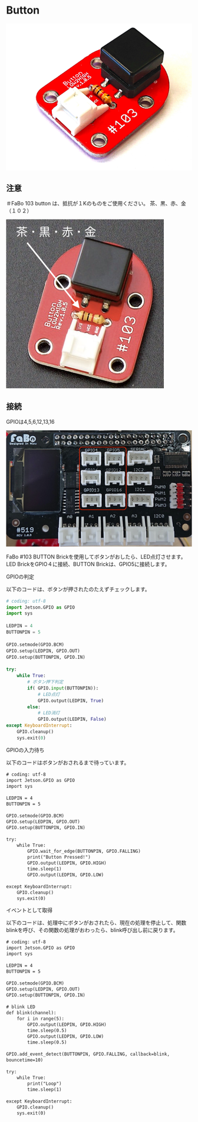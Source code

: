 # Button

![](./img/button103.jpg)

## 注意

＃FaBo 103 button は、抵抗が１Kのものをご使用ください。
茶、黒、赤、金（１０２）

![](./img/103_Button_102.png)

## 接続

GPIOは4,5,6,12,13,16

![](./img/gpio_pin.jpg)


FaBo #103 BUTTON Brickを使用してボタンがおしたら、LED点灯させます。
LED BrickをGPIO４に接続、BUTTON Brickは、GPIO5に接続します。


GPIOの判定

以下のコードは、ボタンが押されたのたえずチェックします。

```python
# coding: utf-8
import Jetson.GPIO as GPIO
import sys

LEDPIN = 4
BUTTONPIN = 5

GPIO.setmode(GPIO.BCM)
GPIO.setup(LEDPIN, GPIO.OUT)
GPIO.setup(BUTTONPIN, GPIO.IN)

try:
    while True:
        # ボタン押下判定
        if( GPIO.input(BUTTONPIN)):
            # LED点灯
            GPIO.output(LEDPIN, True)
        else:
            # LED消灯
            GPIO.output(LEDPIN, False)
except KeyboardInterrupt:
    GPIO.cleanup()
    sys.exit(0)
```


GPIOの入力待ち

以下のコードはボタンがおされるまで待っています。

```
# coding: utf-8
import Jetson.GPIO as GPIO
import sys

LEDPIN = 4
BUTTONPIN = 5

GPIO.setmode(GPIO.BCM)
GPIO.setup(LEDPIN, GPIO.OUT)
GPIO.setup(BUTTONPIN, GPIO.IN)

try:
    while True:
		GPIO.wait_for_edge(BUTTONPIN, GPIO.FALLING)
		print("Button Pressed!")
		GPIO.output(LEDPIN, GPIO.HIGH)
		time.sleep(1)
		GPIO.output(LEDPIN, GPIO.LOW)

except KeyboardInterrupt:
    GPIO.cleanup()
    sys.exit(0)
```

イベントとして取得

以下のコードは、処理中にボタンがおされたら、現在の処理を停止して、関数blinkを呼び、その関数の処理がおわったら、blink呼び出し前に戻ります。

```
# coding: utf-8
import Jetson.GPIO as GPIO
import sys

LEDPIN = 4
BUTTONPIN = 5

GPIO.setmode(GPIO.BCM)
GPIO.setup(LEDPIN, GPIO.OUT)
GPIO.setup(BUTTONPIN, GPIO.IN)

# blink LED 
def blink(channel):
    for i in range(5):
        GPIO.output(LEDPIN, GPIO.HIGH)
        time.sleep(0.5)
        GPIO.output(LEDPIN, GPIO.LOW)
        time.sleep(0.5)

GPIO.add_event_detect(BUTTONPIN, GPIO.FALLING, callback=blink, bouncetime=10)

try:
    while True:
    	print("Loop")
		time.sleep(1)

except KeyboardInterrupt:
    GPIO.cleanup()
    sys.exit(0)
```
